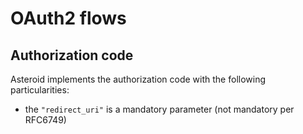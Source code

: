 # OAuth2 flows

## Authorization code

Asteroid implements the authorization code with the following particularities:
- the `"redirect_uri"` is a mandatory parameter (not mandatory per RFC6749)
